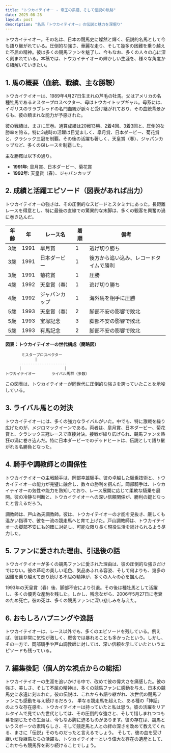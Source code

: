 ```yaml
---
title: "トウカイテイオー - 帝王の系譜、そして伝説の軌跡"
date: 2025-08-28
layout: post
description: "名馬『トウカイテイオー』の伝説と魅力を深堀り"
---
```


トウカイテイオー。その名は、日本の競馬史に燦然と輝く、伝説的名馬として今も語り継がれている。圧倒的な強さ、華麗な走り、そして幾多の困難を乗り越えた不屈の精神。彼は多くの競馬ファンを魅了し、今もなお、多くの人々の心に深く刻まれている。本稿では、トウカイテイオーの輝かしい生涯を、様々な角度から紐解いていきたい。


## 1. 馬の概要（血統、戦績、主な勝鞍）

トウカイテイオーは、1989年4月27日生まれの芦毛の牡馬。父はアメリカの名種牡馬であるミスタープロスペクター、母はトウカイトップギャル。母系には、イギリスのサラブレッドの名門血統が脈々と受け継がれており、その血統背景からも、彼の類まれな能力が予感された。

彼の戦績は、まさに圧巻。通算成績は20戦13勝、2着4回、3着3回と、圧倒的な勝率を誇る。特に3歳時の活躍は目覚ましく、皐月賞、日本ダービー、菊花賞と、クラシック三冠を制覇。その後の活躍も著しく、天皇賞（春）、ジャパンカップなど、多くのGIレースを制覇した。

主な勝鞍は以下の通り。

* **1991年:** 皐月賞、日本ダービー、菊花賞
* **1992年:** 天皇賞（春）、ジャパンカップ


## 2. 成績と活躍エピソード（図表があれば出力）

トウカイテイオーの強さは、その圧倒的なスピードとスタミナにあった。長距離レースを得意とし、特に最後の直線での驚異的な末脚は、多くの観客を興奮の渦に巻き込んだ。

| 年齢 | 年 | レース名             | 着順 | 備考                                     |
|-----|---|----------------------|-----|-----------------------------------------|
| 3歳 | 1991 | 皐月賞               | 1   | 逃げ切り勝ち                             |
| 3歳 | 1991 | 日本ダービー           | 1   | 後方から追い込み、レコードタイムで勝利 |
| 3歳 | 1991 | 菊花賞               | 1   | 圧勝                                     |
| 4歳 | 1992 | 天皇賞（春）           | 1   | 逃げ切り勝ち                             |
| 4歳 | 1992 | ジャパンカップ         | 1   | 海外馬を相手に圧勝                       |
| 5歳 | 1993 | 天皇賞（春）           | 2   | 脚部不安の影響で敗北                     |
| 5歳 | 1993 | 宝塚記念             | 3   | 脚部不安の影響で敗北                     |
| 5歳 | 1993 | 有馬記念             | 2   | 脚部不安の影響で敗北                     |


**図表：トウカイテイオーの世代構成（簡略図）**

```
       ミスタープロスペクター
             |
      ---------------------
      |                   |
トウカイテイオー       ライバル馬群（多数）
```

この図表は、トウカイテイオーが同世代に圧倒的な強さを誇っていたことを示唆している。


## 3. ライバル馬との対決

トウカイテイオーには、多くの強力なライバルがいた。中でも、特に激戦を繰り広げたのが、メジロマックイーンである。両者は、皐月賞、日本ダービー、菊花賞と、クラシック三冠レースで直接対決。接戦が繰り広げられ、競馬ファンを熱狂の渦に巻き込んだ。特に日本ダービーでのデッドヒートは、伝説として語り継がれる名勝負となった。


## 4. 騎手や調教師との関係性

トウカイテイオーの主戦騎手は、岡部幸雄騎手。彼の卓越した騎乗技術と、トウカイテイオーの能力が完璧に融合し、数々の勝利を掴んだ。岡部騎手は、トウカイテイオーの気性や能力を熟知しており、レース展開に応じて柔軟な騎乗を展開。彼の冷静な判断と、トウカイテイオーへの深い信頼関係が、勝利の鍵となったと言えるだろう。

調教師は、戸山為夫調教師。彼は、トウカイテイオーの才能を見抜き、厳しくも温かい指導で、彼を一流の競走馬へと育て上げた。戸山調教師は、トウカイテイオーの脚部不安にも的確に対処し、可能な限り長く現役生活を続けられるよう尽力した。


## 5. ファンに愛された理由、引退後の話

トウカイテイオーが多くの競馬ファンに愛された理由は、彼の圧倒的な強さだけではない。彼の芦毛の美しい毛色、気品あふれる容姿、そして何よりも、幾多の困難を乗り越えて走り続ける不屈の精神が、多くの人々の心を掴んだ。

1993年の天皇賞（春）後、脚部不安により引退。その後は種牡馬として活躍し、多くの優秀な産駒を残した。しかし、残念ながら、2006年5月27日に老衰のため死亡。彼の死は、多くの競馬ファンに深い悲しみを与えた。


## 6. おもしろハプニングや逸話

トウカイテイオーは、レース以外でも、多くのエピソードを残している。例えば、彼は非常に気性が激しく、厩舎では暴れることも多かったという。しかし、その一方で、岡部騎手や戸山調教師に対しては、深い信頼を示していたというエピソードも残っている。


## 7. 編集後記（個人的な視点からの総括）

トウカイテイオーの生涯を追いかける中で、改めて彼の偉大さを痛感した。彼の強さ、美しさ、そして不屈の精神は、多くの競馬ファンに感動を与え、日本の競馬史に永遠に刻まれた。彼の伝説は、これからも語り継がれ、次世代の競馬ファンにも感動を与え続けるだろう。  単なる競走馬を超えた、ある種の「神話」のような存在感を、トウカイテイオーは持っていたと私は思う。彼の活躍をリアルタイムで見ていた世代としては、その圧倒的な強さと、そして惜しまれつつも幕を閉じたその生涯は、今もなお胸に迫るものがあります。彼の存在は、競馬というスポーツの素晴らしさ、そして競走馬と人との絆の深さを改めて教えてくれる、まさに「伝説」そのものだったと言えるでしょう。  そして、彼の血を受け継いだ後継馬たちの活躍も、トウカイテイオーという偉大な存在の遺産として、これからも競馬界を彩り続けることでしょう。
